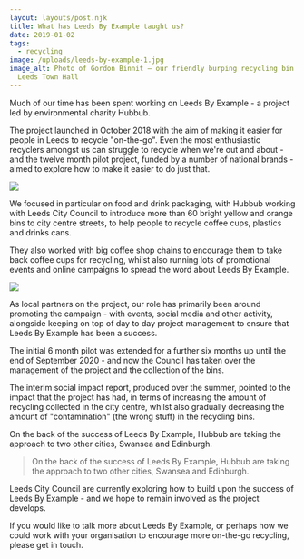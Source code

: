 ```yaml
---
layout: layouts/post.njk
title: What has Leeds By Example taught us?
date: 2019-01-02
tags:
  - recycling
image: /uploads/leeds-by-example-1.jpg
image_alt: Photo of Gordon Binnit – our friendly burping recycling bin – outside
  Leeds Town Hall
---
```


Much of our time has been spent working on Leeds By Example - a project led by environmental charity Hubbub.

The project launched in October 2018 with the aim of making it easier for people in Leeds to recycle "on-the-go". Even the most enthusiastic recyclers amongst us can struggle to recycle when we're out and about - and the twelve month pilot project, funded by a number of national brands - aimed to explore how to make it easier to do just that.

![](/uploads/leeds-by-example-3.jpg)

We focused in particular on food and drink packaging, with Hubbub working with Leeds City Council to introduce more than 60 bright yellow and orange bins to city centre streets, to help people to recycle coffee cups, plastics and drinks cans.

They also worked with big coffee shop chains to encourage them to take back coffee cups for recycling, whilst also running lots of promotional events and online campaigns to spread the word about Leeds By Example.

![](/uploads/leeds-by-example-2.jpg)

As local partners on the project, our role has primarily been around promoting the campaign - with events, social media and other activity, alongside keeping on top of day to day project management to ensure that Leeds By Example has been a success.

The initial 6 month pilot was extended for a further six months up until the end of September 2020 - and now the Council has taken over the management of the project and the collection of the bins.

The interim social impact report, produced over the summer, pointed to the impact that the project has had, in terms of increasing the amount of recycling collected in the city centre, whilst also gradually decreasing the amount of "contamination" (the wrong stuff) in the recycling bins.

On the back of the success of Leeds By Example, Hubbub are taking the approach to two other cities, Swansea and Edinburgh.

> On the back of the success of Leeds By Example, Hubbub are taking the approach to two other cities, Swansea and Edinburgh.

Leeds City Council are currently exploring how to build upon the success of Leeds By Example - and we hope to remain involved as the project develops.

If you would like to talk more about Leeds By Example, or perhaps how we could work with your organisation to encourage more on-the-go recycling, please get in touch.
